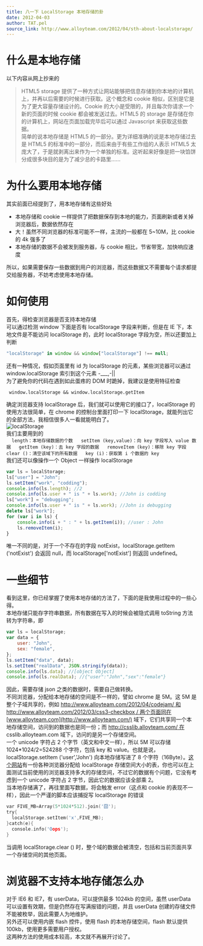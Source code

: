 ```yaml
---
title: 八一下 LocalStorage 本地存储的卦
date: 2012-04-03
author: TAT.pel
source_link: http://www.alloyteam.com/2012/04/sth-about-localstorage/
---
```


<!-- {% raw %} - for jekyll -->

# 什么是本地存储

以下内容从网上抄来的

> HTML5 storage 提供了一种方式让网站能够把信息存储到你本地的计算机上，并再以后需要的时候进行获取。这个概念和 cookie 相似，区别是它是为了更大容量存储设计的。Cookie 的大小是受限的，并且每次你请求一个新的页面的时候 cookie 都会被发送过去。HTML5 的 storage 是存储在你的计算机上，网站在页面加载完毕后可以通过 Javascript 来获取这些数据。  
> 简单的说本地存储是 HTML5 的一部分。更为详细准确的说是本地存储过去是 HTML5 的标准中的一部分，而后来由于有些工作组的人表示 HTML5 太庞大了，于是就剥离出来作为一个单独的标准。这听起来好像是把一块馅饼分成很多块目的是为了减少总的卡路里……

# 为什么要用本地存储

其实前面已经提到了，用本地存储有这些好处

-   本地存储和 cookie 一样提供了把数据保存到本地的能力，页面刷新或者关掉浏览器后，数据依然存在
-   大！虽然不同浏览器的标准可能不一样，主流的一般都在 5~10M，比 cookie 的 4k 强多了
-   本地存储的数据不会被发到服务器，与 cookie 相比，节省带宽，加快响应速度

所以，如果需要保存一些数据到用户的浏览器，而这些数据又不需要每个请求都提交给服务器，不妨考虑使用本地存储。

# 如何使用

首先，得检查浏览器是否支持本地存储  
可以通过检测 window 下面是否有 localStorage 字段来判断，但是在 IE 下，本地文件是不能访问 localStorage 的，此时 localStorage 字段为空，所以还要加上判断

```javascript
"localStorage" in window && window["localStorage"] !== null;
```

还有一种情况，假如页面里有 id 为 localStorage 的元素，某些浏览器可以通过 window.localStorage 索引到这个元素 -\_\_\_,-||  
为了避免你的代码在遇到如此蛋疼的 DOM 时跪掉，我建议是使用特征检查

     window.localStorage && window.localStorage.getItem

确定浏览器支持 localStorage 后，我们就可以使用它的接口了，localStorage 的使用方法很简单，在 chrome 的控制台里面打印一下 localStorage，就能列出它的全部方法，我相信很多人一看就能明白了。  
![](http://www.alloyteam.com/wp-content/uploads/2012/04/ls.jpg "localStorage")  
我们主要用到的  
`  
length：本地存储数据的个数  
setItem (key,value)：向 key 字段写入 value 数据  
getItem (key)：去 key 字段的数据  
removeItem (key)：移除 key 字段  
clear ()：清空该域下的所有数据  
key (i)：获取第 i 个数据的 key   `  
我们还可以像操作一个 Object 一样操作 localStorage

```javascript
var ls = localStorage;
ls["user"] = "John";
ls.setItem("work", "codding");
console.info(ls.length); //2
console.info(ls.user + " is " + ls.work); //John is codding
ls["work"] = "debugging";
console.info(ls.user + " is " + ls.work); //John is debugging
delete ls["work"];
for (var i in ls) {
    console.info(i + " : " + ls.getItem(i)); //user : John
    ls.removeItem(i);
}
```

唯一不同的是，对于一个不存在的字段 notExist，localStorage.getItem ('notExist') 会返回 null，而 localStorage\['notExist'] 则返回 undefined。

# 一些细节

看到这里，你已经掌握了使用本地存储的方法了，下面的是我使用过程中的一些心得。  
本地存储只能存字符串数据，所有数据在写入的时候会被隐式调用 toString 方法转为字符串，即

```javascript
var ls = localStorage;
var data = {
    user: "John",
    sex: "female",
};
ls.setItem("data", data);
ls.setItem("realData", JSON.stringify(data));
console.info(ls.data); //[object Object]
console.info(ls.realData); //{"user":"John","sex":"female"}
```

因此，需要存储 json 之类的数据时，需要自己做转换。  
不同浏览器，分配给本地存储的空间是不一样的，譬如 chrome 是 5M。这 5M 是整个子域共享的，例如 [http://www.alloyteam.com/2012/04/codejam/ 和](http://www.alloyteam.com/2012/04/codejam/和) [http://www.alloyteam.com/2012/03/css3-checkbox / 两个页面同在](http://www.alloyteam.com/2012/03/css3-checkbox/两个页面同在) [www.alloyteam.com](http://www.alloyteam.com/) 域下，它们共享同一个本地存储空间，访问到的数据也是同一份；而 [http://csslib.alloyteam.com/ 在](http://csslib.alloyteam.com/在) csslib.alloyteam.com 域下，访问的是另一个存储空间。  
一个 unicode 字符占 2 个字节（英文和中文一样），所以 5M 可以存储 1024\*1024/2=524288 个字符，包括 key 和 value。也就是说，localStorage.setItem ('user','John') 向本地存储写进了 8 个字符（16Byte）。[这个网站](http://dev-test.nemikor.com/web-storage/support-test/)有一份各种浏览器分配给 localStorage 存储空间大小的表，你也可以在上面测试当前使用的浏览器支持多大的存储空间，不过它的数据有个问题，它没有考虑到一个 unicode 字符占 2 字节，因此它的数据应该全部乘 2。  
当本地存储满了，再往里面写数据，将会触发 error（这点和 cookie 的表现不一样），因此一个严谨的脚本应该捕捉写 localStorage 的错误

```c
var FIVE_MB=Array(5*1024*512).join('囧');
try{
  localStorage.setItem('x',FIVE_MB);
}catch(e){
  console.info('Oops');
}
```

当调用 localStorage.clear () 时，整个域的数据会被清空，包括和当前页面共享一个存储空间的其他页面。

# 浏览器不支持本地存储怎么办

对于 IE6 和 IE7，有 userData，可以提供最多 1024kb 的空间，虽然 userData 可以设置有效期，但是仍然存在写满报错的问题，并且 userData 创建的存储文件不能被枚举，因此需要人为地维护。  
另外还可以使用内嵌 flash 控件，使用 flash 的本地存储空间，flash 默认提供 100kb，使用更多需要用户授权。  
这两种方法的使用成本较高，本文就不再展开讨论了。

<!-- {% endraw %} - for jekyll -->
